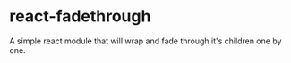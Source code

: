 # react-fadethrough
A simple react module that will wrap and fade through it's children one by one.
